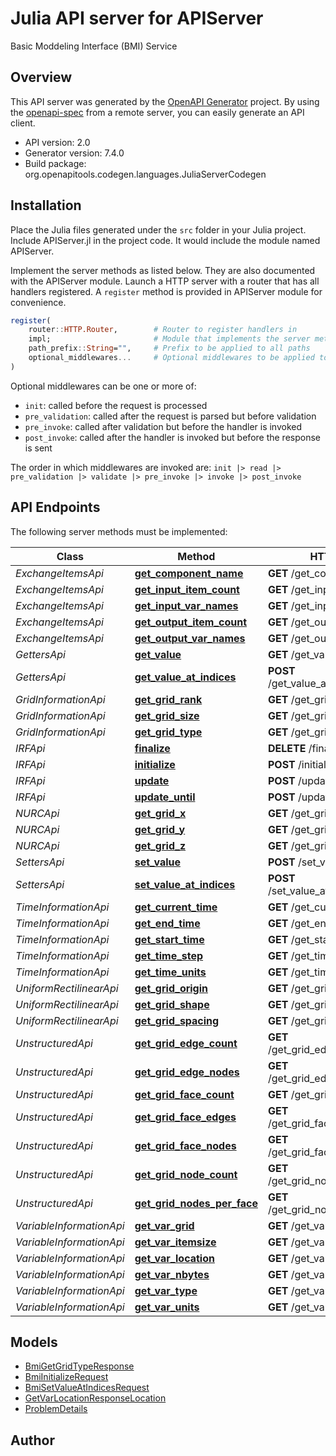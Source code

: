 # Julia API server for APIServer

Basic Moddeling Interface (BMI) Service

## Overview
This API server was generated by the [OpenAPI Generator](https://openapi-generator.tech) project.  By using the [openapi-spec](https://openapis.org) from a remote server, you can easily generate an API client.

- API version: 2.0
- Generator version: 7.4.0
- Build package: org.openapitools.codegen.languages.JuliaServerCodegen


## Installation
Place the Julia files generated under the `src` folder in your Julia project. Include APIServer.jl in the project code.
It would include the module named APIServer.

Implement the server methods as listed below. They are also documented with the APIServer module.
Launch a HTTP server with a router that has all handlers registered. A `register` method is provided in APIServer module for convenience.

```julia
register(
    router::HTTP.Router,        # Router to register handlers in
    impl;                       # Module that implements the server methods
    path_prefix::String="",     # Prefix to be applied to all paths
    optional_middlewares...     # Optional middlewares to be applied to all handlers
)
```

Optional middlewares can be one or more of:
- `init`: called before the request is processed
- `pre_validation`: called after the request is parsed but before validation
- `pre_invoke`: called after validation but before the handler is invoked
- `post_invoke`: called after the handler is invoked but before the response is sent

The order in which middlewares are invoked are:
`init |> read |> pre_validation |> validate |> pre_invoke |> invoke |> post_invoke`


## API Endpoints

The following server methods must be implemented:

Class | Method | HTTP request | Description
------------ | ------------- | ------------- | -------------
*ExchangeItemsApi* | [**get_component_name**](docs/ExchangeItemsApi.md#get_component_name) | **GET** /get_component_name | 
*ExchangeItemsApi* | [**get_input_item_count**](docs/ExchangeItemsApi.md#get_input_item_count) | **GET** /get_input_item_count | 
*ExchangeItemsApi* | [**get_input_var_names**](docs/ExchangeItemsApi.md#get_input_var_names) | **GET** /get_input_var_names | 
*ExchangeItemsApi* | [**get_output_item_count**](docs/ExchangeItemsApi.md#get_output_item_count) | **GET** /get_output_item_count | 
*ExchangeItemsApi* | [**get_output_var_names**](docs/ExchangeItemsApi.md#get_output_var_names) | **GET** /get_output_var_names | 
*GettersApi* | [**get_value**](docs/GettersApi.md#get_value) | **GET** /get_value/{name} | 
*GettersApi* | [**get_value_at_indices**](docs/GettersApi.md#get_value_at_indices) | **POST** /get_value_at_indices/{name} | 
*GridInformationApi* | [**get_grid_rank**](docs/GridInformationApi.md#get_grid_rank) | **GET** /get_grid_rank/{grid} | 
*GridInformationApi* | [**get_grid_size**](docs/GridInformationApi.md#get_grid_size) | **GET** /get_grid_size/{grid} | 
*GridInformationApi* | [**get_grid_type**](docs/GridInformationApi.md#get_grid_type) | **GET** /get_grid_type/{grid} | 
*IRFApi* | [**finalize**](docs/IRFApi.md#finalize) | **DELETE** /finalize | 
*IRFApi* | [**initialize**](docs/IRFApi.md#initialize) | **POST** /initialize | 
*IRFApi* | [**update**](docs/IRFApi.md#update) | **POST** /update | 
*IRFApi* | [**update_until**](docs/IRFApi.md#update_until) | **POST** /update_until | 
*NURCApi* | [**get_grid_x**](docs/NURCApi.md#get_grid_x) | **GET** /get_grid_x/{grid} | 
*NURCApi* | [**get_grid_y**](docs/NURCApi.md#get_grid_y) | **GET** /get_grid_y/{grid} | 
*NURCApi* | [**get_grid_z**](docs/NURCApi.md#get_grid_z) | **GET** /get_grid_z/{grid} | 
*SettersApi* | [**set_value**](docs/SettersApi.md#set_value) | **POST** /set_value/{name} | 
*SettersApi* | [**set_value_at_indices**](docs/SettersApi.md#set_value_at_indices) | **POST** /set_value_at_indices/{name} | 
*TimeInformationApi* | [**get_current_time**](docs/TimeInformationApi.md#get_current_time) | **GET** /get_current_time | 
*TimeInformationApi* | [**get_end_time**](docs/TimeInformationApi.md#get_end_time) | **GET** /get_end_time | 
*TimeInformationApi* | [**get_start_time**](docs/TimeInformationApi.md#get_start_time) | **GET** /get_start_time | 
*TimeInformationApi* | [**get_time_step**](docs/TimeInformationApi.md#get_time_step) | **GET** /get_time_step | 
*TimeInformationApi* | [**get_time_units**](docs/TimeInformationApi.md#get_time_units) | **GET** /get_time_units | 
*UniformRectilinearApi* | [**get_grid_origin**](docs/UniformRectilinearApi.md#get_grid_origin) | **GET** /get_grid_origin/{grid} | 
*UniformRectilinearApi* | [**get_grid_shape**](docs/UniformRectilinearApi.md#get_grid_shape) | **GET** /get_grid_shape/{grid} | 
*UniformRectilinearApi* | [**get_grid_spacing**](docs/UniformRectilinearApi.md#get_grid_spacing) | **GET** /get_grid_spacing/{grid} | 
*UnstructuredApi* | [**get_grid_edge_count**](docs/UnstructuredApi.md#get_grid_edge_count) | **GET** /get_grid_edge_count/{grid} | 
*UnstructuredApi* | [**get_grid_edge_nodes**](docs/UnstructuredApi.md#get_grid_edge_nodes) | **GET** /get_grid_edge_nodes/{grid} | 
*UnstructuredApi* | [**get_grid_face_count**](docs/UnstructuredApi.md#get_grid_face_count) | **GET** /get_grid_face_count/{grid} | 
*UnstructuredApi* | [**get_grid_face_edges**](docs/UnstructuredApi.md#get_grid_face_edges) | **GET** /get_grid_face_edges/{grid} | 
*UnstructuredApi* | [**get_grid_face_nodes**](docs/UnstructuredApi.md#get_grid_face_nodes) | **GET** /get_grid_face_nodes/{grid} | 
*UnstructuredApi* | [**get_grid_node_count**](docs/UnstructuredApi.md#get_grid_node_count) | **GET** /get_grid_node_count/{grid} | 
*UnstructuredApi* | [**get_grid_nodes_per_face**](docs/UnstructuredApi.md#get_grid_nodes_per_face) | **GET** /get_grid_nodes_per_face/{grid} | 
*VariableInformationApi* | [**get_var_grid**](docs/VariableInformationApi.md#get_var_grid) | **GET** /get_var_grid/{name} | 
*VariableInformationApi* | [**get_var_itemsize**](docs/VariableInformationApi.md#get_var_itemsize) | **GET** /get_var_itemsize/{name} | 
*VariableInformationApi* | [**get_var_location**](docs/VariableInformationApi.md#get_var_location) | **GET** /get_var_location/{name} | 
*VariableInformationApi* | [**get_var_nbytes**](docs/VariableInformationApi.md#get_var_nbytes) | **GET** /get_var_nbytes/{name} | 
*VariableInformationApi* | [**get_var_type**](docs/VariableInformationApi.md#get_var_type) | **GET** /get_var_type/{name} | 
*VariableInformationApi* | [**get_var_units**](docs/VariableInformationApi.md#get_var_units) | **GET** /get_var_units/{name} | 



## Models

 - [BmiGetGridTypeResponse](docs/BmiGetGridTypeResponse.md)
 - [BmiInitializeRequest](docs/BmiInitializeRequest.md)
 - [BmiSetValueAtIndicesRequest](docs/BmiSetValueAtIndicesRequest.md)
 - [GetVarLocationResponseLocation](docs/GetVarLocationResponseLocation.md)
 - [ProblemDetails](docs/ProblemDetails.md)



## Author




